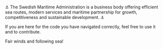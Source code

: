 ⚓ The Swedish Maritime Administration is a business body offering efficient sea routes, modern services and maritime partnership for growth, competitiveness and sustainable development. ⚓

If you are here for the code you have navigated correctly, feel free to use it and to contribute. 

Fair winds and following sea! 
